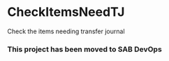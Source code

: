 # CheckItemsNeedTJ
 Check the items needing transfer journal

### This project has been moved to SAB DevOps
